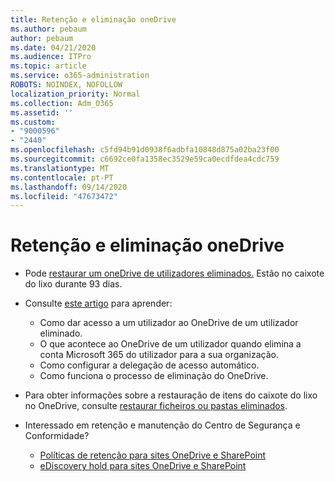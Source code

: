 ```yaml
---
title: Retenção e eliminação oneDrive
ms.author: pebaum
author: pebaum
ms.date: 04/21/2020
ms.audience: ITPro
ms.topic: article
ms.service: o365-administration
ROBOTS: NOINDEX, NOFOLLOW
localization_priority: Normal
ms.collection: Adm_O365
ms.assetid: ''
ms.custom:
- "9000596"
- "2440"
ms.openlocfilehash: c5fd94b91d0938f6adbfa10848d875a02ba23f00
ms.sourcegitcommit: c6692ce0fa1358ec3529e59ca0ecdfdea4cdc759
ms.translationtype: MT
ms.contentlocale: pt-PT
ms.lasthandoff: 09/14/2020
ms.locfileid: "47673472"
---
```

# <a name="onedrive-retention-and-deletion"></a>Retenção e eliminação oneDrive

- Pode [restaurar um oneDrive de utilizadores eliminados.](https://docs.microsoft.com/onedrive/restore-deleted-onedrive) Estão no caixote do lixo durante 93 dias.

- Consulte [este artigo](https://docs.microsoft.com/onedrive/retention-and-deletion) para aprender:
    - Como dar acesso a um utilizador ao OneDrive de um utilizador eliminado.
    - O que acontece ao OneDrive de um utilizador quando elimina a conta Microsoft 365 do utilizador para a sua organização.
    - Como configurar a delegação de acesso automático.
    - Como funciona o processo de eliminação do OneDrive.

- Para obter informações sobre a restauração de itens do caixote do lixo no OneDrive, consulte [restaurar ficheiros ou pastas eliminados](https://support.office.com/article/949ada80-0026-4db3-a953-c99083e6a84f).

- Interessado em retenção e manutenção do Centro de Segurança e Conformidade?
    - [Políticas de retenção para sites OneDrive e SharePoint](https://docs.microsoft.com/microsoft-365/compliance/retention-policies)
    - [eDiscovery hold para sites OneDrive e SharePoint](https://docs.microsoft.com/office365/securitycompliance/ediscovery-cases#step-4-place-content-locations-on-hold)
